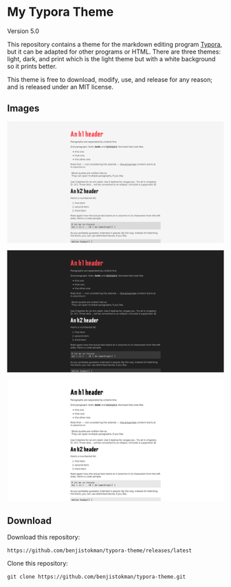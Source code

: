 # My Typora Theme

Version 5.0

This repository contains a theme for the markdown editing program [Typora](https://typora.io/), but it can be adapted for other programs or HTML.  There are three themes: light, dark, and print which is the light theme but with a white background so it prints better.

This theme is free to download, modify, use, and release for any reason; and is released under an MIT license.

## Images

![light](light.png)

![dark](dark.png)

![print](print.png)

## Download

Download this repository:

```
https://github.com/benjistokman/typora-theme/releases/latest
```

Clone this repository:

```
git clone https://github.com/benjistokman/typora-theme.git
```